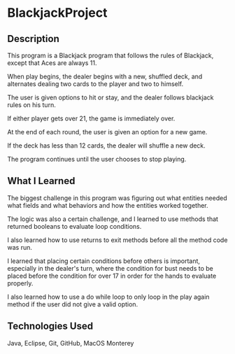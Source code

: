 # BlackjackProject

## Description

This program is a Blackjack program that follows the rules of Blackjack, except that Aces are always 11.

When play begins, the dealer begins with a new, shuffled deck, and alternates dealing two cards to the player and two to
himself.

The user is given options to hit or stay, and the dealer follows blackjack rules on his turn.

If either player gets over 21, the game is immediately over.

At the end of each round, the user is given an option for a new game.

If the deck has less than 12 cards, the dealer will shuffle a new deck.

The program continues until the user chooses to stop playing.


## What I Learned

The biggest challenge in this program was figuring out what entities needed what fields and what behaviors and
how the entities worked together.

The logic was also a certain challenge, and I learned to use methods that returned booleans to evaluate loop
conditions.

I also learned how to use returns to exit methods before all the method code was run.

I learned that placing certain conditions before others is important, especially in the dealer's turn, where the condition
for bust needs to be placed before the condition for over 17 in order for the hands to evaluate properly.

I also learned how to use a do while loop to only loop in the play again method if the user did not give a valid option.



## Technologies Used
Java, Eclipse, Git, GitHub, MacOS Monterey